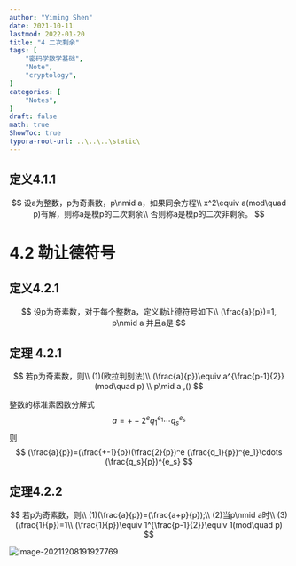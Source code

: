 ```yaml
---
author: "Yiming Shen"
date: 2021-10-11
lastmod: 2022-01-20
title: "4 二次剩余"
tags: [
    "密码学数学基础",
    "Note",
    "cryptology",
]
categories: [
    "Notes",
]
draft: false
math: true
ShowToc: true
typora-root-url: ..\..\..\static\
---
```


## 定义4.1.1

$$
设a为整数，p为奇素数，p\nmid a，如果同余方程\\
x^2\equiv a(mod\quad p)有解，则称a是模p的二次剩余\\
否则称a是模p的二次非剩余。
$$

# 4.2 勒让德符号

## 定义4.2.1

$$
设p为奇素数，对于每个整数a，定义勒让德符号如下\\
(\frac{a}{p})=1, p\nmid a 并且a是
$$

## 定理 4.2.1

$$
若p为奇素数，则\\
(1)(欧拉判别法)\\
(\frac{a}{p})\equiv a^{\frac{p-1}{2}}(mod\quad p)
\\ p\mid a ,()
$$

整数的标准素因数分解式
$$
a=+- 2^e q^{e_1}_1\cdots q^{e_s}_s
$$
则
$$
(\frac{a}{p})=(\frac{+-1}{p})(\frac{2}{p})^e (\frac{q_1}{p})^{e_1}\cdots (\frac{q_s}{p})^{e_s} 
$$

## 定理4.2.2

$$
若p为奇素数，则\\
(1)(\frac{a}{p})=(\frac{a+p}{p});\\
(2)当p\nmid a时\\
(3)(\frac{1}{p})=1\\
(\frac{1}{p})\equiv 1^{\frac{p-1}{2}}\equiv 1(mod\quad p)
$$

![image-20211208191927769](/4.5_Rabin公钥密码.assets/image-20211208191927769.png)